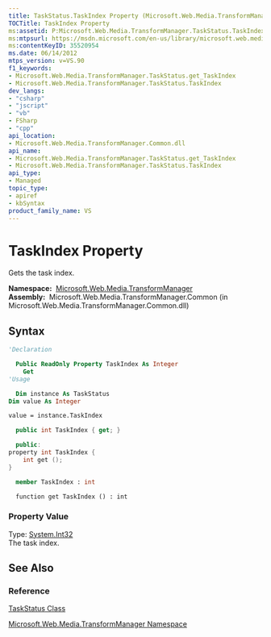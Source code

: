 ```yaml
---
title: TaskStatus.TaskIndex Property (Microsoft.Web.Media.TransformManager)
TOCTitle: TaskIndex Property
ms:assetid: P:Microsoft.Web.Media.TransformManager.TaskStatus.TaskIndex
ms:mtpsurl: https://msdn.microsoft.com/en-us/library/microsoft.web.media.transformmanager.taskstatus.taskindex(v=VS.90)
ms:contentKeyID: 35520954
ms.date: 06/14/2012
mtps_version: v=VS.90
f1_keywords:
- Microsoft.Web.Media.TransformManager.TaskStatus.get_TaskIndex
- Microsoft.Web.Media.TransformManager.TaskStatus.TaskIndex
dev_langs:
- "csharp"
- "jscript"
- "vb"
- FSharp
- "cpp"
api_location:
- Microsoft.Web.Media.TransformManager.Common.dll
api_name:
- Microsoft.Web.Media.TransformManager.TaskStatus.get_TaskIndex
- Microsoft.Web.Media.TransformManager.TaskStatus.TaskIndex
api_type:
- Managed
topic_type:
- apiref
- kbSyntax
product_family_name: VS
---
```


# TaskIndex Property

Gets the task index.

**Namespace:**  [Microsoft.Web.Media.TransformManager](microsoft-web-media-transformmanager-namespace.md)  
**Assembly:**  Microsoft.Web.Media.TransformManager.Common (in Microsoft.Web.Media.TransformManager.Common.dll)

## Syntax

```vb
'Declaration

  Public ReadOnly Property TaskIndex As Integer
    Get
'Usage

  Dim instance As TaskStatus
Dim value As Integer

value = instance.TaskIndex
```

```csharp
  public int TaskIndex { get; }
```

```cpp
  public:
property int TaskIndex {
    int get ();
}
```

``` fsharp
  member TaskIndex : int
```

```jscript
  function get TaskIndex () : int
```

### Property Value

Type: [System.Int32](https://msdn.microsoft.com/library/td2s409d)  
The task index.  

## See Also

### Reference

[TaskStatus Class](taskstatus-class-microsoft-web-media-transformmanager.md)

[Microsoft.Web.Media.TransformManager Namespace](microsoft-web-media-transformmanager-namespace.md)

